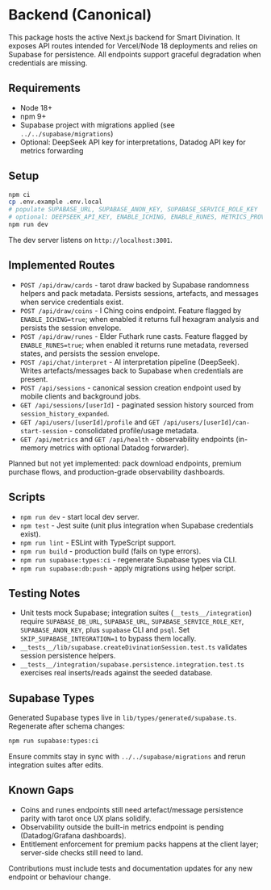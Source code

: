 # Backend (Canonical)

This package hosts the active Next.js backend for Smart Divination. It exposes API routes intended for Vercel/Node 18 deployments and relies on Supabase for persistence. All endpoints support graceful degradation when credentials are missing.

## Requirements
- Node 18+
- npm 9+
- Supabase project with migrations applied (see `../../supabase/migrations`)
- Optional: DeepSeek API key for interpretations, Datadog API key for metrics forwarding

## Setup
```bash
npm ci
cp .env.example .env.local
# populate SUPABASE_URL, SUPABASE_ANON_KEY, SUPABASE_SERVICE_ROLE_KEY
# optional: DEEPSEEK_API_KEY, ENABLE_ICHING, ENABLE_RUNES, METRICS_PROVIDER, DATADOG_* overrides
npm run dev
```
The dev server listens on `http://localhost:3001`.

## Implemented Routes
- `POST /api/draw/cards` - tarot draw backed by Supabase randomness helpers and pack metadata. Persists sessions, artefacts, and messages when service credentials exist.
- `POST /api/draw/coins` - I Ching coins endpoint. Feature flagged by `ENABLE_ICHING=true`; when enabled it returns full hexagram analysis and persists the session envelope.
- `POST /api/draw/runes` - Elder Futhark rune casts. Feature flagged by `ENABLE_RUNES=true`; when enabled it returns rune metadata, reversed states, and persists the session envelope.
- `POST /api/chat/interpret` - AI interpretation pipeline (DeepSeek). Writes artefacts/messages back to Supabase when credentials are present.
- `POST /api/sessions` - canonical session creation endpoint used by mobile clients and background jobs.
- `GET /api/sessions/[userId]` - paginated session history sourced from `session_history_expanded`.
- `GET /api/users/[userId]/profile` and `GET /api/users/[userId]/can-start-session` - consolidated profile/usage metadata.
- `GET /api/metrics` and `GET /api/health` - observability endpoints (in-memory metrics with optional Datadog forwarder).

Planned but not yet implemented: pack download endpoints, premium purchase flows, and production-grade observability dashboards.

## Scripts
- `npm run dev` - start local dev server.
- `npm test` - Jest suite (unit plus integration when Supabase credentials exist).
- `npm run lint` - ESLint with TypeScript support.
- `npm run build` - production build (fails on type errors).
- `npm run supabase:types:ci` - regenerate Supabase types via CLI.
- `npm run supabase:db:push` - apply migrations using helper script.

## Testing Notes
- Unit tests mock Supabase; integration suites (`__tests__/integration`) require `SUPABASE_DB_URL`, `SUPABASE_URL`, `SUPABASE_SERVICE_ROLE_KEY`, `SUPABASE_ANON_KEY`, plus `supabase` CLI and `psql`. Set `SKIP_SUPABASE_INTEGRATION=1` to bypass them locally.
- `__tests__/lib/supabase.createDivinationSession.test.ts` validates session persistence helpers.
- `__tests__/integration/supabase.persistence.integration.test.ts` exercises real inserts/reads against the seeded database.

## Supabase Types
Generated Supabase types live in `lib/types/generated/supabase.ts`. Regenerate after schema changes:
```bash
npm run supabase:types:ci
```
Ensure commits stay in sync with `../../supabase/migrations` and rerun integration suites after edits.

## Known Gaps
- Coins and runes endpoints still need artefact/message persistence parity with tarot once UX plans solidify.
- Observability outside the built-in metrics endpoint is pending (Datadog/Grafana dashboards).
- Entitlement enforcement for premium packs happens at the client layer; server-side checks still need to land.

Contributions must include tests and documentation updates for any new endpoint or behaviour change.
